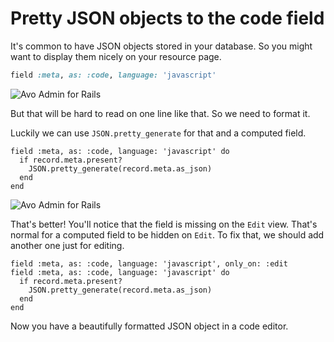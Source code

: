 # Pretty JSON objects to the code field

It's common to have JSON objects stored in your database. So you might want to display them nicely on your resource page.

```ruby
field :meta, as: :code, language: 'javascript'
```

<img :src="('/assets/img/recipes/format-ruby-object-to-json/before.png')" alt="Avo Admin for Rails" class="border mb-4" />

But that will be hard to read on one line like that. So we need to format it.

Luckily we can use `JSON.pretty_generate` for that and a computed field.

```ruby{3}
field :meta, as: :code, language: 'javascript' do
  if record.meta.present?
    JSON.pretty_generate(record.meta.as_json)
  end
end
```

<img :src="('/assets/img/recipes/format-ruby-object-to-json/after.png')" alt="Avo Admin for Rails" class="border mb-4" />

That's better! You'll notice that the field is missing on the `Edit` view. That's normal for a computed field to be hidden on `Edit`.
To fix that, we should add another one just for editing.

```ruby{1}
field :meta, as: :code, language: 'javascript', only_on: :edit
field :meta, as: :code, language: 'javascript' do
  if record.meta.present?
    JSON.pretty_generate(record.meta.as_json)
  end
end
```

Now you have a beautifully formatted JSON object in a code editor.
